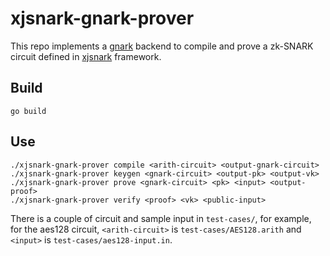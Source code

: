 # xjsnark-gnark-prover

This repo implements a [gnark](https://github.com/ConsenSys/gnark) backend to compile and prove a zk-SNARK circuit defined in [xjsnark](https://github.com/akosba/xjsnark) framework.


## Build
```
go build
```

## Use
```
./xjsnark-gnark-prover compile <arith-circuit> <output-gnark-circuit>
./xjsnark-gnark-prover keygen <gnark-circuit> <output-pk> <output-vk>
./xjsnark-gnark-prover prove <gnark-circuit> <pk> <input> <output-proof>
./xjsnark-gnark-prover verify <proof> <vk> <public-input>
```


There is a couple of circuit and sample input in `test-cases/`, for example, for the aes128 circuit, `<arith-circuit>` is `test-cases/AES128.arith` and `<input>` is `test-cases/aes128-input.in`.
